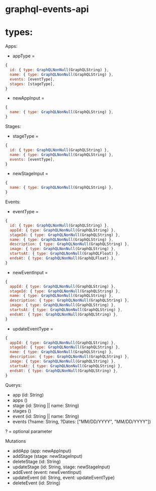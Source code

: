 # graphql-events-api

# types:

Apps:
- appType =
```javascript
{
  id: { type: GraphQLNonNull(GraphQLString) },
  name: { type: GraphQLNonNull(GraphQLString) },
  events: [eventType],
  stages: [stageType],
}
```
- newAppInput =
```javascript
{
  name: { type: GraphQLNonNull(GraphQLString) },
}
```

Stages:
- stageType =
```javascript
{
  id: { type: GraphQLNonNull(GraphQLString) },
  name: { type: GraphQLNonNull(GraphQLString) },
  events: [eventType],
}
```
- newStageInput =
```javascript
{
  name: { type: GraphQLNonNull(GraphQLString) },
}
```

Events:
- eventType =
```javascript
{
  id: { type: GraphQLNonNull(GraphQLString) },
  appId: { type: GraphQLNonNull(GraphQLString) },
  stageId: { type: GraphQLNonNull(GraphQLString) },
  name: { type: GraphQLNonNull(GraphQLString) },
  description: { type: GraphQLNonNull(GraphQLString) },
  image: { type: GraphQLNonNull(GraphQLString) },
  startsAt: { type: GraphQLNonNull(GraphQLFloat) },
  endsAt: { type: GraphQLNonNull(GraphQLFloat) },
}
```
- newEventInput =
```javascript
{
  appId: { type: GraphQLNonNull(GraphQLString) },
  stageId: { type: GraphQLNonNull(GraphQLString) },
  name: { type: GraphQLNonNull(GraphQLString) },
  description: { type: GraphQLNonNull(GraphQLString) },
  image: { type: GraphQLNonNull(GraphQLString) },
  startsAt: { type: GraphQLNonNull(GraphQLString) },
  endsAt: { type: GraphQLNonNull(GraphQLString) },
}
```
- updateEventType =
```javascript
{
  appId: { type: GraphQLNonNull(GraphQLString) },
  stageId: { type: GraphQLNonNull(GraphQLString) },
  name: { type: GraphQLNonNull(GraphQLString) },
  description: { type: GraphQLNonNull(GraphQLString) },
  image: { type: GraphQLNonNull(GraphQLString) },
  startsAt: { type: GraphQLNonNull(GraphQLString) },
  endsAt: { type: GraphQLNonNull(GraphQLString) },
}
```




Querys:
- app (id: String)
- apps ()
- stage (id: String || name: String)
- stages ()
- event (id: String || name: String)
- events (?name: String, ?Dates: ["MM/DD/YYYY", "MM/DD/YYYY"])

? = optional parameter

Mutations
- addApp (app: newAppInput)
- addStage (stage: newStageInput)
- deleteStage (id: String)
- updateStage (id: String, stage: newStageInput)
- addEvent (event: newEventInput)
- updateEvent (id: String, event: updateEventType)
- deleteEvent (id: String)
